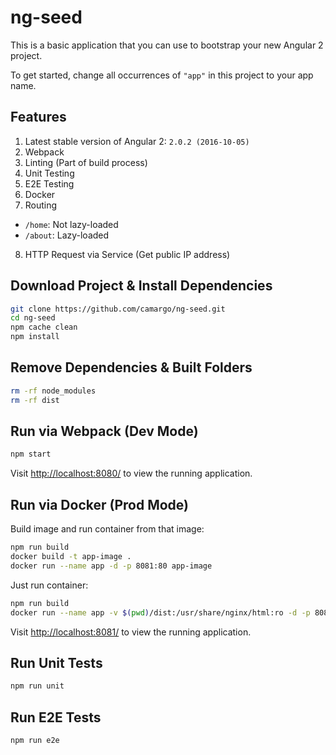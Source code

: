 # ng-seed

This is a basic application that you can use to bootstrap your new Angular 2 project.

To get started, change all occurrences of `"app"` in this project to your app name.

## Features

1. Latest stable version of Angular 2: `2.0.2 (2016-10-05)`
2. Webpack
3. Linting (Part of build process)
4. Unit Testing
5. E2E Testing
6. Docker
7. Routing
  - `/home`:  Not lazy-loaded
  - `/about`: Lazy-loaded
8. HTTP Request via Service (Get public IP address)

## Download Project & Install Dependencies

```bash
git clone https://github.com/camargo/ng-seed.git
cd ng-seed
npm cache clean
npm install
```

## Remove Dependencies & Built Folders

```bash
rm -rf node_modules
rm -rf dist
```

## Run via Webpack (Dev Mode)

```bash
npm start
```

Visit [http://localhost:8080/](http://localhost:8080/) to view the running application.

## Run via Docker (Prod Mode)

Build image and run container from that image:

```bash
npm run build
docker build -t app-image .
docker run --name app -d -p 8081:80 app-image
```

Just run container:

```bash
npm run build
docker run --name app -v $(pwd)/dist:/usr/share/nginx/html:ro -d -p 8081:80 nginx
```

Visit [http://localhost:8081/](http://localhost:8081/) to view the running application.

## Run Unit Tests

```bash
npm run unit
```

## Run E2E Tests

```bash
npm run e2e
```
